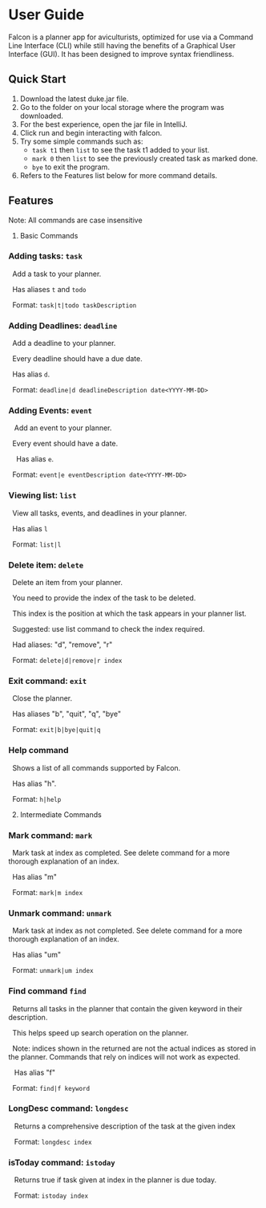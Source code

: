 # User Guide

Falcon is a planner app for aviculturists, optimized for use via a Command Line Interface (CLI) while still having the benefits of a Graphical User Interface (GUI). 
It has been designed to improve syntax friendliness.

## Quick Start

1. Download the latest duke.jar file.
2. Go to the folder on your local storage where the program was downloaded.
3. For the best experience, open the jar file in IntelliJ.
4. Click run and begin interacting with falcon.
5. Try some simple commands such as:
   - `task t1` then `list` to see the task t1 added to your list.
   - `mark 0` then `list` to see the previously created task as marked done.
   - `bye` to exit the program.
6. Refers to the Features list below for more command details.

## Features 

Note: All commands are case insensitive

1. Basic Commands

### Adding tasks: `task`

&nbsp;&nbsp;Add a task to your planner.

&nbsp;&nbsp;Has aliases `t` and `todo`

&nbsp;&nbsp;Format: `task|t|todo taskDescription`

### Adding Deadlines: `deadline`

&nbsp;&nbsp;Add a deadline to your planner.

&nbsp;&nbsp;Every deadline should have a due date.

&nbsp;&nbsp;Has alias `d`.

&nbsp;&nbsp;Format: `deadline|d deadlineDescription date<YYYY-MM-DD>`

### Adding Events: `event`

&nbsp;&nbsp; Add an event to your planner.

&nbsp;&nbsp;Every event should have a date.

&nbsp;&nbsp;&nbsp;&nbsp;Has alias `e`.

&nbsp;&nbsp;Format: `event|e eventDescription date<YYYY-MM-DD>`

### Viewing list: `list`

&nbsp;&nbsp;View all tasks, events, and deadlines in your planner.

&nbsp;&nbsp;Has alias `l`

&nbsp;&nbsp;Format: `list|l`

### Delete item: `delete`

&nbsp;&nbsp;Delete an item from your planner. 

&nbsp;&nbsp;You need to provide the index of the task to be deleted.

&nbsp;&nbsp;This index is the position at which the task appears in your planner list.

&nbsp;&nbsp;Suggested: use list command to check the index required.

&nbsp;&nbsp;Had aliases: "d", "remove", "r"

&nbsp;&nbsp;Format: `delete|d|remove|r index`

### Exit command: `exit`

&nbsp;&nbsp;Close the planner.

&nbsp;&nbsp;Has aliases "b", "quit", "q", "bye" 

&nbsp;&nbsp;Format: `exit|b|bye|quit|q`

### Help command

&nbsp;&nbsp;Shows a list of all commands supported by Falcon.

&nbsp;&nbsp;Has alias "h".

&nbsp;&nbsp;Format: `h|help`

2. Intermediate Commands

### Mark command: `mark`

&nbsp;&nbsp;Mark task at index as completed. See delete command for a more thorough explanation of an index.

&nbsp;&nbsp;Has alias "m"

&nbsp;&nbsp;Format: `mark|m index`

### Unmark command: `unmark`

&nbsp;&nbsp;Mark task at index as not completed. See delete command for a more thorough explanation of an index.

&nbsp;&nbsp;Has alias "um"

&nbsp;&nbsp;Format: `unmark|um index`

### Find command `find`

&nbsp;&nbsp;Returns all tasks in the planner that contain the given keyword in their description.

&nbsp;&nbsp;This helps speed up search operation on the planner.

&nbsp;&nbsp;Note: indices shown in the returned are not the actual indices as stored in the planner. Commands that rely on indices will not work as expected.

&nbsp;&nbsp; Has alias "f"

&nbsp;&nbsp;Format: `find|f keyword`

### LongDesc command: `longdesc`

&nbsp;&nbsp; Returns a comprehensive description of the task at the given index

&nbsp;&nbsp; Format: `longdesc index`

### isToday command: `istoday`

&nbsp;&nbsp; Returns true if task given at index in the planner is due today.

&nbsp;&nbsp; Format: `istoday index`
